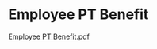 # Employee PT Benefit

[Employee PT Benefit.pdf](Employee%20PT%20Benefit%20458dd4b0841f4799bb1a011a843504c7/Employee_PT_Benefit.pdf)